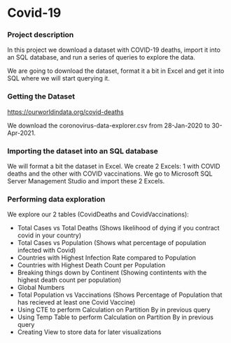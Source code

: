 # Covid-19 
### Project description 
In this project we download a dataset with COVID-19 deaths, import it into an SQL database, and run a series of queries to explore the data.

We are going to download the dataset, format it a bit in Excel and get it into SQL where we will start querying it.

### Getting the Dataset
https://ourworldindata.org/covid-deaths

We download the coronovirus-data-explorer.csv from 28-Jan-2020 to 30-Apr-2021.


### Importing the dataset into an SQL database

We will format a bit the dataset in Excel. We create 2 Excels: 1 with COVID deaths and the other with COVID vaccinations.
We go to Microsoft SQL Server Management Studio and import these 2 Excels.

### Performing data exploration

We explore our 2 tables (CovidDeaths and CovidVaccinations):
- Total Cases vs Total Deaths (Shows likelihood of dying if you contract covid in your country)
- Total Cases vs Population (Shows what percentage of population infected with Covid)
- Countries with Highest Infection Rate compared to Population
- Countries with Highest Death Count per Population
- Breaking things down by Continent (Showing contintents with the highest death count per population)
- Global Numbers
- Total Population vs Vaccinations (Shows Percentage of Population that has recieved at least one Covid Vaccine)
- Using CTE to perform Calculation on Partition By in previous query
- Using Temp Table to perform Calculation on Partition By in previous query
- Creating View to store data for later visualizations
